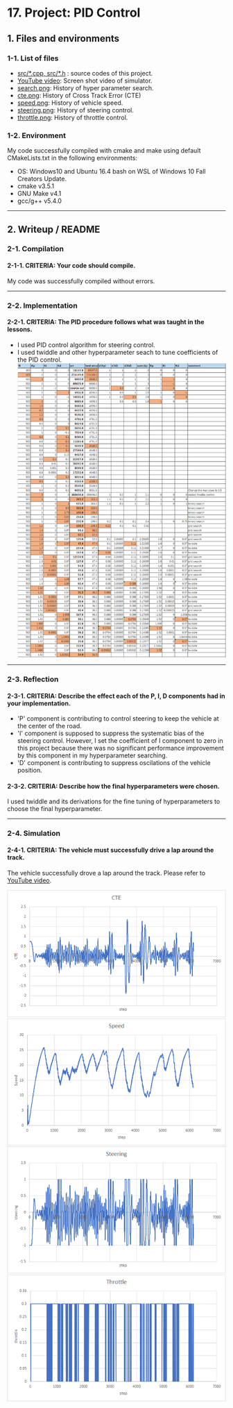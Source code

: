 # 17. Project: PID Control

## 1. Files and environments
### 1-1. List of files
* [src/\*.cpp, src/\*.h](./src/) : source codes of this project.
* [YouTube video](https://youtu.be/T8Dys44A53E): Screen shot video of simulator.
* [search.png](./search.png): History of hyper parameter search.
* [cte.png](./cte.png): History of Cross Track Error (CTE)
* [speed.png](./speed.png): History of vehicle speed.
* [steering.png](./steering.png): History of steering control.
* [throttle.png](./throttle.png): History of throttle control.

### 1-2. Environment
My code successfully compiled with cmake and make using default CMakeLists.txt in the following environments:
* OS: Windows10 and Ubuntu 16.4 bash on WSL of Windows 10 Fall Creators Update.
* cmake v3.5.1
* GNU Make v4.1
* gcc/g++ v5.4.0

[//]: # (Image References)
[search.png]: ./search.png
[cte.png]: ./cte.png
[speed.png]: ./speed.png
[steering.png]: ./steering.png
[throttle.png]: ./throttle.png

---
## 2. Writeup / README

### 2-1. Compilation
#### 2-1-1. CRITERIA: Your code should compile.
My code was successfully compiled without errors.

---
### 2-2. Implementation
#### 2-2-1. CRITERIA: The PID procedure follows what was taught in the lessons.
- I used PID control algorithm for steering control.
- I used twiddle and other hyperparameter seach to tune coefficients of the PID control.
![search.png][search.png]

---
### 2-3. Reflection
#### 2-3-1. CRITERIA: Describe the effect each of the P, I, D components had in your implementation.
- 'P' component is contributing to control steering to keep the vehicle at the center of the road.
- 'I' component is supposed to suppress the systematic bias of the steering control. However, I set the coefficient of I component to zero in this project because there was no significant performance improvement by this component in my hyperparameter searching.
- 'D' component is contributing to suppress oscilations of the vehicle position.

#### 2-3-2. CRITERIA: Describe how the final hyperparameters were chosen.
I used twiddle and its derivations for the fine tuning of hyperparameters to choose the final hyperparameter.

---
### 2-4. Simulation
#### 2-4-1. CRITERIA: The vehicle must successfully drive a lap around the track.
The vehicle successfully drove a lap around the track. Please refer to [YouTube video](https://youtu.be/T8Dys44A53E).

![cte.png][cte.png]
![speed.png][speed.png]
![steering.png][steering.png]
![throttle.png][throttle.png]

